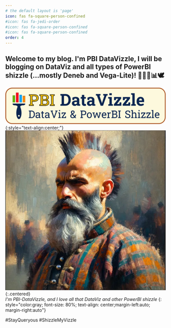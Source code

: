 ```yaml
---
# the default layout is 'page'
icon: fas fa-square-person-confined
#icon: fas fa-jedi-order
#icon: fas fa-square-person-confined
#icon: fas fa-square-person-confined
order: 4
---
```


## Welcome to my blog. I'm PBI DataVizzle, I will be blogging on DataViz and all types of PowerBI shizzle (...mostly Deneb and Vega-Lite)! 🧙🏼‍♂️📊🕊️

![Banner](/assets/img/deneb_walkthrough_images/pbi-datavizzle-super-banner.png)
{:style="text-align:center;"}
![Me](/assets/img/deneb_walkthrough_images/pbi-data-vizzle-main-character.png){:.centered}  
*I'm PBI-DataVizzle, and I love all that DataViz and other PowerBI shizzle*
{: style="color:gray; font-size: 80%; text-align: center;margin-left:auto; margin-right:auto"}

#StayQueryous #ShizzleMyVizzle